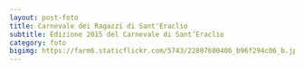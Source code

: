 ```yaml
---
layout: post-foto
title: Carnevale dei Ragazzi di Sant'Eraclio
subtitle: Edizione 2015 del Carnevale di Sant’Eraclio
category: foto
bigimg: https://farm6.staticflickr.com/5743/22087600406_b96f294c06_b.jpg
---
```

<div class="flickr-album-contaier" data-photoset="72157656578005122"></div>